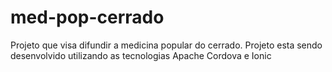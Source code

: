 # med-pop-cerrado
Projeto que visa difundir a medicina popular do cerrado. Projeto esta sendo desenvolvido utilizando as tecnologias Apache Cordova e Ionic
